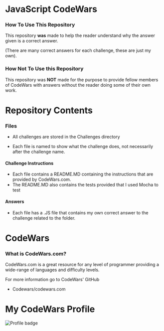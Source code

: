 # JavaScript CodeWars

### How To Use This Repository
This repository **was** made to help the reader understand why the answer given is a correct answer.

(There are many correct answers for each challenge, these are just my own).


### How Not To Use this Repository 
This repository was **NOT** made for the purpose to provide fellow members of CodeWars with answers  without the reader doing some of their own work.

# Repository Contents

### Files
- All challenges are stored in the Challenges directory

- Each file is named to show what the challenge does, not necessarily after the challenge name.

#### Challenge Instructions

- Each file contains a README.MD containing the instructions that are provided by CodeWars.com.
- The README.MD also contains the tests provided that I used Mocha to test

#### Answers

- Each file has a .JS file that contains my own correct answer to the challenge related to the folder.

# CodeWars 

### What is CodeWars.com?
CodeWars.com is a great resource for any level of programmer providing a wide-range of languages and difficulty levels.

For more information go to CodeWars' GitHub 
- Codewars/codewars.com



# My CodeWars Profile

![Profile badge](https://www.codewars.com/users/DrewFreed/badges/large)


